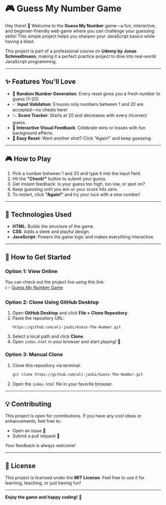 
# 🎮 **Guess My Number Game**  

Hey there! 👋 Welcome to the **Guess My Number** game—a fun, interactive, and beginner-friendly web game where you can challenge your guessing skills! This simple project helps you sharpen your JavaScript basics while having a blast.  

This project is part of a professional course on **Udemy by Jonas Schmedtmann**, making it a perfect practice project to dive into real-world JavaScript programming.  

---

## ✨ **Features You'll Love**  

- 🎲 **Random Number Generation**: Every reset gives you a fresh number to guess (1–20).  
- ✅ **Input Validation**: Ensures only numbers between 1 and 20 are accepted—no cheats here!  
- 📉 **Score Tracker**: Starts at 20 and decreases with every incorrect guess.  
- 🎨 **Interactive Visual Feedback**: Celebrate wins or losses with fun background effects.  
- 🔄 **Easy Reset**: Want another shot? Click "Again!" and keep guessing.  

---

## 🎮 **How to Play**  

1. Pick a number between 1 and 20 and type it into the input field.  
2. Hit the **"Check!"** button to submit your guess.  
3. Get instant feedback: Is your guess too high, too low, or spot on?  
4. Keep guessing until you win or your score hits zero.  
5. To restart, click **"Again!"** and try your luck with a new number!  

---

## 🔧 **Technologies Used**  

- **HTML**: Builds the structure of the game.  
- **CSS**: Adds a sleek and playful design.  
- **JavaScript**: Powers the game logic and makes everything interactive.  

---

## 🚀 **How to Get Started**  

### Option 1: View Online  
You can check out the project live using this link:  
👉 [Guess My Number Game](https://ali-jazbi.github.io/Guess-The-Number/)  

### Option 2: Clone Using GitHub Desktop  
1. Open **GitHub Desktop** and click **File > Clone Repository**.  
2. Paste the repository URL:  
   ```
   https://github.com/ali-jazbi/Guess-The-Number.git  
   ```  
3. Select a local path and click **Clone**.  
4. Open `index.html` in your browser and start playing! 🎉  

### Option 3: Manual Clone  
1. Clone this repository via terminal:  
   ```bash  
   git clone https://github.com/ali-jazbi/Guess-The-Number.git  
   ```  
2. Open the `index.html` file in your favorite browser.  

---

## 💡 **Contributing**  

This project is open for contributions. If you have any cool ideas or enhancements, feel free to:  
- Open an issue 📝  
- Submit a pull request 🚀  

Your feedback is always welcome!  

---

## 📝 **License**  

This project is licensed under the **MIT License**. Feel free to use it for learning, teaching, or just having fun!  

---

**Enjoy the game and happy coding!** 🎯  
